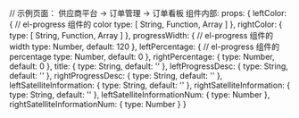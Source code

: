 <card
    title="卡片左上角标题"
    leftPercentage="左进度圈进度"
    rightPercentage="右进度圈进度"
    leftColor="左进度圈颜色"
    rightColor="右进度圈颜色"
    leftProgressDesc="左进度圈缺口处文字描述"
    rightProgressDesc="右进度圈缺口处文字描述"
    leftSatelliteInformation="左进度圈下方附属描述信息"
    rightSatelliteInformation="右进度圈下方附属描述信息"
    leftSatelliteInformationNum="左进度圈下方附属描述信息对应的数值"
    rightSatelliteInformationNum="右进度圈下方附属描述信息对应的数值"
    >
</card>
// 示例页面： 供应商平台 -> 订单管理 -> 订单看板
组件内部:
props: {
    leftColor: { // el-progress 组件的 color
        type: [ String, Function, Array ]
    },
    rightColor: {
        type: [ String, Function, Array ]
    },
    progressWidth: { // el-progress 组件的 width
        type: Number,
        default: 120
    },
    leftPercentage: { // el-progress 组件的 percentage
        type: Number,
        default: 0
    },
    rightPercentage: {
        type: Number,
        default: 0
    },
    title: {
        type: String,
        default: ''
    },
    leftProgressDesc: {
        type: String,
        default: ''
    },
    rightProgressDesc: {
        type: String,
        default: ''
    },
    leftSatelliteInformation: {
        type: String,
        default: ''
    },
    rightSatelliteInformation: {
        type: String,
        default: ''
    },
    leftSatelliteInformationNum: {
        type: Number
    },
    rightSatelliteInformationNum: {
        type: Number
    }
}
